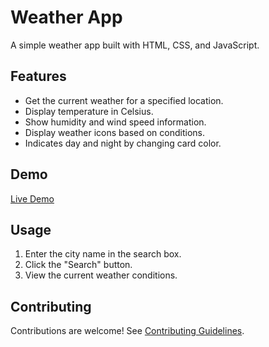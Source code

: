 # Weather App

A simple weather app built with HTML, CSS, and JavaScript.

## Features

- Get the current weather for a specified location.
- Display temperature in Celsius.
- Show humidity and wind speed information.
- Display weather icons based on conditions.
- Indicates day and night by changing card color.

## Demo

[Live Demo](https://1zhann.github.io/Building_Websites/)

## Usage

1. Enter the city name in the search box.
2. Click the "Search" button.
3. View the current weather conditions.


## Contributing

Contributions are welcome! See [Contributing Guidelines](CONTRIBUTING.md).


